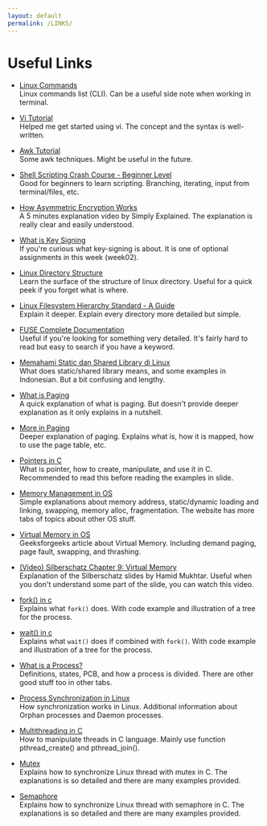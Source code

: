 ```yaml
---
layout: default
permalink: /LINKS/
---
```


# Useful Links

- [Linux Commands](https://www.hostinger.com/tutorials/linux-commands) <br>
Linux commands list (CLI). Can be a useful side note when working in terminal.

- [Vi Tutorial](https://www.guru99.com/the-vi-editor.html) <br>
Helped me get started using vi. The concept and the syntax is well-written.

- [Awk Tutorial](https://www.youtube.com/watch?v=9YOZmI-zWok) <br>
Some awk techniques. Might be useful in the future.

- [Shell Scripting Crash Course - Beginner Level](https://www.youtube.com/watch?v=v-F3YLd6oMw) <br>
Good for beginners to learn scripting. Branching, iterating, input from terminal/files, etc.

- [How Asymmetric Encryption Works](https://www.youtube.com/watch?v=AQDCe585Lnc) <br>
A 5 minutes explanation video by Simply Explained. The explanation is really clear and easily understood.

- [What is Key Signing](https://security.stackexchange.com/questions/14479/what-does-key-signing-mean) <br>
If you're curious what key-signing is about. It is one of optional assignments in this week (week02).

- [Linux Directory Structure](https://www.geeksforgeeks.org/linux-directory-structure/) <br>
Learn the surface of the structure of linux directory. Useful for a quick peek if you forget what is where.

- [Linux Filesystem Hierarchy Standard - A Guide](https://refspecs.linuxfoundation.org/FHS_3.0/fhs-3.0.pdf) <br>
Explain it deeper. Explain every directory more detailed but simple.

- [FUSE Complete Documentation](https://www.kernel.org/doc/html/latest/filesystems/fuse.html) <br>
Useful if you're looking for something very detailed. It's fairly hard to read but easy to search if you have a keyword.

- [Memahami Static dan Shared Library di Linux](https://cintaprogramming.com/2018/02/14/memahami-static-dan-shared-library-di-linux/) <br>
What does static/shared library means, and some examples in Indonesian. But a bit confusing and lengthy.

- [What is Paging](https://www.youtube.com/watch?v=pJ5ezHfJokw) <br>
A quick explanation of what is paging. But doesn't provide deeper explanation as it only explains in a nutshell.

- [More in Paging](https://www.geeksforgeeks.org/paging-in-operating-system/) <br>
Deeper explanation of paging. Explains what is, how it is mapped, how to use the page table, etc.

- [Pointers in C](https://www.guru99.com/c-pointers.html) <br>
What is pointer, how to create, manipulate, and use it in C. Recommended to read this before reading the examples in slide.

- [Memory Management in OS](https://www.tutorialspoint.com/operating_system/os_memory_management.htm) <br>
Simple explanations about memory address, static/dynamic loading and linking, swapping, memory alloc, fragmentation. The website has more tabs of topics about other OS stuff.

- [Virtual Memory in OS](https://www.geeksforgeeks.org/virtual-memory-in-operating-system/) <br>
Geeksforgeeks article about Virtual Memory. Including demand paging, page fault, swapping, and thrashing.

- [(Video) Silberschatz Chapter 9: Virtual Memory](https://www.youtube.com/watch?v=KTx9RNfyFO8) <br>
Explanation of the Silberschatz slides by Hamid Mukhtar. Useful when you don't understand some part of the slide, you can watch this video.

- [fork() in c](https://www.geeksforgeeks.org/fork-system-call/) <br>
Explains what `fork()` does. With code example and illustration of a tree for the process.

- [wait() in c](https://www.geeksforgeeks.org/wait-system-call-c/) <br>
Explains what `wait()` does if combined with `fork()`. With code example and illustration of a tree for the process.

- [What is a Process?](https://www.tutorialspoint.com/operating_system/os_processes.htm) <br>
Definitions, states, PCB, and how a process is divided. There are other good stuff too in other tabs.

- [Process Synchronization in Linux](https://www.tutorialspoint.com/process-synchronization-in-linux) <br>
How synchronization works in Linux. Additional information about Orphan processes and Daemon processes.

- [Multithreading in C](https://www.geeksforgeeks.org/multithreading-c-2/) <br>
How to manipulate threads in C language. Mainly use function pthread_create() and pthread_join().

- [Mutex](https://www.geeksforgeeks.org/mutex-lock-for-linux-thread-synchronization/) <br>
Explains how to synchronize Linux thread with mutex in C. The explanations is so detailed and there are many examples provided.

- [Semaphore](https://www.geeksforgeeks.org/semaphores-in-process-synchronization/) <br>
Explains how to synchronize Linux thread with semaphore in C. The explanations is so detailed and there are many examples provided.


